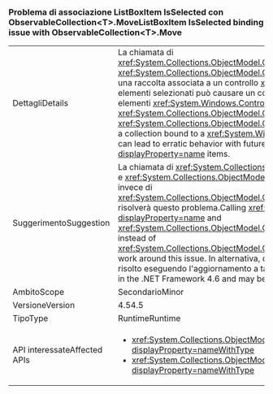 ### <a name="listboxitem-isselected-binding-issue-with-observablecollectionlttgtmove"></a><span data-ttu-id="0b556-101">Problema di associazione ListBoxItem IsSelected con ObservableCollection&lt;T&gt;.Move</span><span class="sxs-lookup"><span data-stu-id="0b556-101">ListBoxItem IsSelected binding issue with ObservableCollection&lt;T&gt;.Move</span></span>

|   |   |
|---|---|
|<span data-ttu-id="0b556-102">Dettagli</span><span class="sxs-lookup"><span data-stu-id="0b556-102">Details</span></span>|<span data-ttu-id="0b556-103">La chiamata di <xref:System.Collections.ObjectModel.ObservableCollection%601.Move(System.Int32,System.Int32)> oppure <xref:System.Collections.ObjectModel.ObservableCollection%601.MoveItem(System.Int32,System.Int32)> su una raccolta associata a un controllo <xref:System.Windows.Controls.ListBox?displayProperty=name> con elementi selezionati può causare un comportamento imprevedibile per la selezione futura o la deselezione di elementi <xref:System.Windows.Controls.ListBox?displayProperty=name>.</span><span class="sxs-lookup"><span data-stu-id="0b556-103">Calling <xref:System.Collections.ObjectModel.ObservableCollection%601.Move(System.Int32,System.Int32)> or <xref:System.Collections.ObjectModel.ObservableCollection%601.MoveItem(System.Int32,System.Int32)> on a collection bound to a <xref:System.Windows.Controls.ListBox?displayProperty=name> with items selected can lead to erratic behavior with future selection or unselection of <xref:System.Windows.Controls.ListBox?displayProperty=name> items.</span></span>|
|<span data-ttu-id="0b556-104">Suggerimento</span><span class="sxs-lookup"><span data-stu-id="0b556-104">Suggestion</span></span>|<span data-ttu-id="0b556-105">La chiamata di <xref:System.Collections.ObjectModel.Collection%601.Remove(%600)?displayProperty=name> e <xref:System.Collections.ObjectModel.Collection%601.Insert(System.Int32,%600)?displayProperty=name> invece di <xref:System.Collections.ObjectModel.ObservableCollection%601.Move(System.Int32,System.Int32)> risolverà questo problema.</span><span class="sxs-lookup"><span data-stu-id="0b556-105">Calling <xref:System.Collections.ObjectModel.Collection%601.Remove(%600)?displayProperty=name> and <xref:System.Collections.ObjectModel.Collection%601.Insert(System.Int32,%600)?displayProperty=name> instead of <xref:System.Collections.ObjectModel.ObservableCollection%601.Move(System.Int32,System.Int32)> will work around this issue.</span></span> <span data-ttu-id="0b556-106">In alternativa, questo problema è stato corretto in .NET Framework 4.6 e può essere risolto eseguendo l'aggiornamento a tale versione di .NET Framework.</span><span class="sxs-lookup"><span data-stu-id="0b556-106">Alternatively, this issue has been fixed in the .NET Framework 4.6 and may be addressed by upgrading to that version of the .NET Framework.</span></span>|
|<span data-ttu-id="0b556-107">Ambito</span><span class="sxs-lookup"><span data-stu-id="0b556-107">Scope</span></span>|<span data-ttu-id="0b556-108">Secondario</span><span class="sxs-lookup"><span data-stu-id="0b556-108">Minor</span></span>|
|<span data-ttu-id="0b556-109">Versione</span><span class="sxs-lookup"><span data-stu-id="0b556-109">Version</span></span>|<span data-ttu-id="0b556-110">4.5</span><span class="sxs-lookup"><span data-stu-id="0b556-110">4.5</span></span>|
|<span data-ttu-id="0b556-111">Tipo</span><span class="sxs-lookup"><span data-stu-id="0b556-111">Type</span></span>|<span data-ttu-id="0b556-112">Runtime</span><span class="sxs-lookup"><span data-stu-id="0b556-112">Runtime</span></span>|
|<span data-ttu-id="0b556-113">API interessate</span><span class="sxs-lookup"><span data-stu-id="0b556-113">Affected APIs</span></span>|<ul><li><xref:System.Collections.ObjectModel.ObservableCollection%601.Move(System.Int32,System.Int32)?displayProperty=nameWithType></li><li><xref:System.Collections.ObjectModel.ObservableCollection%601.MoveItem(System.Int32,System.Int32)?displayProperty=nameWithType></li></ul>|

